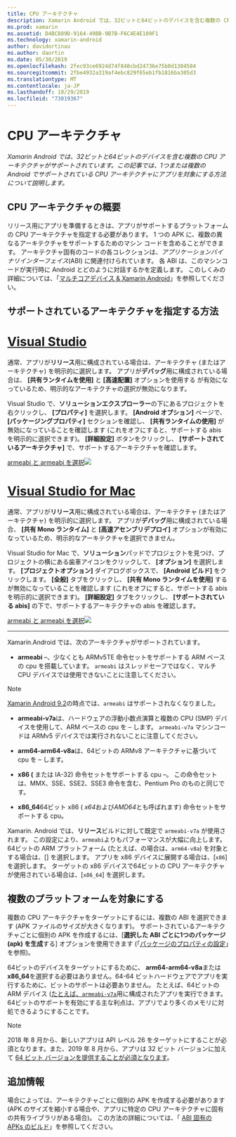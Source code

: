```yaml
---
title: CPU アーキテクチャ
description: Xamarin Android では、32ビットと64ビットのデバイスを含む複数の CPU アーキテクチャがサポートされています。 この記事では、1つまたは複数の Android でサポートされている CPU アーキテクチャにアプリを対象にする方法について説明します。
ms.prod: xamarin
ms.assetid: D4BC889D-9164-49BB-9B7B-F6C4E4E109F1
ms.technology: xamarin-android
author: davidortinau
ms.author: daortin
ms.date: 05/30/2019
ms.openlocfilehash: 2fec93ce6924d74f848cbd24736e75b0d1304584
ms.sourcegitcommit: 2fbe4932a319af4ebc829f65eb1fb1816ba305d3
ms.translationtype: MT
ms.contentlocale: ja-JP
ms.lasthandoff: 10/29/2019
ms.locfileid: "73019367"
---
```

# <a name="cpu-architectures"></a>CPU アーキテクチャ

_Xamarin Android では、32ビットと64ビットのデバイスを含む複数の CPU アーキテクチャがサポートされています。この記事では、1つまたは複数の Android でサポートされている CPU アーキテクチャにアプリを対象にする方法について説明します。_

## <a name="cpu-architectures-overview"></a>CPU アーキテクチャの概要

リリース用にアプリを準備するときは、アプリがサポートするプラットフォームの CPU アーキテクチャを指定する必要があります。 1 つの APK に、複数の異なるアーキテクチャをサポートするためのマシン コードを含めることができます。 アーキテクチャ固有のコードの各コレクションは、*アプリケーションバイナリインターフェイス*(ABI) に関連付けられています。 各 ABI は、このマシンコードが実行時に Android とどのように対話するかを定義します。
このしくみの詳細については、「[マルチコアデバイス &amp; Xamarin Android](~/android/deploy-test/multicore-devices.md)」を参照してください。

## <a name="how-to-specify-supported-architectures"></a>サポートされているアーキテクチャを指定する方法

# <a name="visual-studiotabwindows"></a>[Visual Studio](#tab/windows)

通常、アプリが**リリース**用に構成されている場合は、アーキテクチャ (またはアーキテクチャ) を明示的に選択します。 アプリが**デバッグ**用に構成されている場合は、 **[共有ランタイムを使用]** と **[高速配置]** オプションを使用する が有効になっているため、明示的なアーキテクチャの選択が無効になります。

Visual Studio で、**ソリューションエクスプローラー**の下にあるプロジェクトを右クリックし、 **[プロパティ]** を選択します。 **[Android オプション]** ページで、 **[パッケージングプロパティ]** セクションを確認し、 **[共有ランタイムの使用]** が無効になっていることを確認します (これをオフにすると、サポートする abis を明示的に選択できます)。 **[詳細設定]** ボタンをクリックし、 **[サポートされているアーキテクチャ]** で、サポートするアーキテクチャを確認します。

[armeabi と armeabi を選択![](cpu-architectures-images/vs/01-abi-selections-sml.png)](cpu-architectures-images/vs/01-abi-selections.png#lightbox)

# <a name="visual-studio-for-mactabmacos"></a>[Visual Studio for Mac](#tab/macos)

通常、アプリが**リリース**用に構成されている場合は、アーキテクチャ (またはアーキテクチャ) を明示的に選択します。 アプリが**デバッグ**用に構成されている場合、 **[共有 Mono ランタイム]** と **[高速アセンブリデプロイ]** オプションが有効になっているため、明示的なアーキテクチャを選択できません。

Visual Studio for Mac で、**ソリューション**パッドでプロジェクトを見つけ、プロジェクトの横にある歯車アイコンをクリックして、 **[オプション]** を選択します。 **[プロジェクトオプション]** ダイアログボックスで、 **[Android ビルド]** をクリックします。 **[全般]** タブをクリックし、 **[共有 Mono ランタイムを使用]** する が無効になっていることを確認します (これをオフにすると、サポートする abis を明示的に選択できます)。 **[詳細設定]** タブをクリックし、 **[サポートされている abis]** の下で、サポートするアーキテクチャの abis を確認します。

[armeabi と armeabi を選択![](cpu-architectures-images/xs/01-abi-selections-sml.png)](cpu-architectures-images/xs/01-abi-selections.png#lightbox)

-----

Xamarin.Android では、次のアーキテクチャがサポートされています。

- **armeabi** &ndash;、少なくとも ARMv5TE 命令セットをサポートする ARM ベースの cpu を搭載しています。 `armeabi` はスレッドセーフではなく、マルチ CPU デバイスでは使用できないことに注意してください。

> [!NOTE]
> [Xamarin Android 9.2](https://docs.microsoft.com/xamarin/android/release-notes/9/9.2#removal-of-support-for-armeabi-cpu-architecture)の時点では、`armeabi` はサポートされなくなりました。

- **armeabi-v7a**は、ハードウェアの浮動小数点演算と複数の CPU (SMP) デバイスを使用して、ARM ベースの cpu を &ndash; します。 `armeabi-v7a` マシンコードは ARMv5 デバイスでは実行されないことに注意してください。

- **arm64-arm64-v8a**は、64ビットの ARMv8 アーキテクチャに基づいて cpu を &ndash; します。

- **x86 (** または IA-32) 命令セットをサポートする cpu &ndash;。 この命令セットは、MMX、SSE、SSE2、SSE3 命令を含む、Pentium Pro のものと同じです。

- **x86_64**64ビット x86 ( *x64*および*AMD64*とも呼ばれます) 命令セットをサポートする cpu。

Xamarin. Android では、**リリース**ビルドに対して既定で `armeabi-v7a` が使用されます。 この設定により、`armeabi`よりもパフォーマンスが大幅に向上します。 64ビットの ARM プラットフォーム (たとえば、の場合は、`arm64-v8a`) を対象とする場合は、[] を選択します。 アプリを x86 デバイスに展開する場合は、[`x86`] を選択します。 ターゲットの x86 デバイスで64ビットの CPU アーキテクチャが使用されている場合は、[`x86_64`] を選択します。

## <a name="targeting-multiple-platforms"></a>複数のプラットフォームを対象にする

複数の CPU アーキテクチャをターゲットにするには、複数の ABI を選択できます (APK ファイルのサイズが大きくなります)。 サポートされているアーキテクチャごとに個別の APK を作成するには、[**選択した ABI ごとに1つのパッケージ (apk) を生成**する] オプションを使用できます (「[パッケージのプロパティの設定](~/android/deploy-test/release-prep/index.md#Set_Packaging_Properties)」を参照)。

64ビットのデバイスをターゲットにするために、 **arm64-arm64-v8a**または**x86_64**を選択する必要はありません。64-64 ビットハードウェアでアプリを実行するために、ビットのサポートは必要ありません。 たとえば、64ビットの ARM デバイス ([たとえば、`armeabi-v7a`](https://www.google.com/nexus/9/)用に構成されたアプリを実行できます。 64ビットのサポートを有効にする主な利点は、アプリでより多くのメモリに対処できるようにすることです。

> [!NOTE]
> 2018 年 8 月から、新しいアプリは API レベル 26 をターゲットにすることが必須となります。また、2019 年 8 月から、アプリは 32 ビット バージョンに加えて [64 ビット バージョンを提供することが必須となります](https://android-developers.googleblog.com/2017/12/improving-app-security-and-performance.html)。

## <a name="additional-information"></a>追加情報

場合によっては、アーキテクチャごとに個別の APK を作成する必要があります (APK のサイズを縮小する場合や、アプリに特定の CPU アーキテクチャに固有の共有ライブラリがある場合)。
この方法の詳細については、「 [ABI 固有の APKs のビルド](~/android/deploy-test/building-apps/abi-specific-apks.md)」を参照してください。
